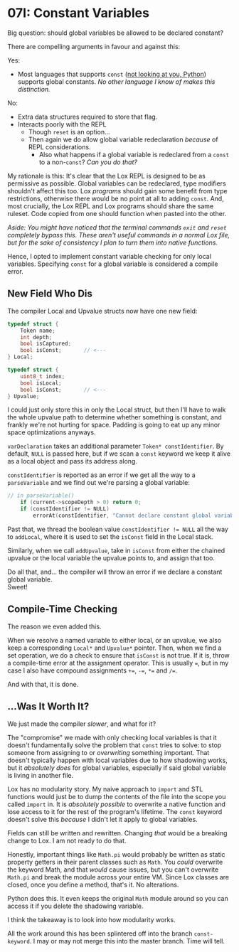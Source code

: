 # 07I: Constant Variables

Big question: should global variables be allowed to be declared constant?

There are compelling arguments in favour and against this:

Yes: 
- Most languages that supports `const` ([not looking at you, Python](https://stackoverflow.com/questions/17291791/why-no-const-in-python)) supports global constants. *No other language I know of makes this distinction.*

No:
- Extra data structures required to store that flag.
- Interacts poorly with the REPL
  - Though `reset` is an option...
  - Then again we do allow global variable redeclaration *because* of REPL considerations.
    - Also what happens if a global variable is redeclared from a `const` to a non-`const`? *Can you do that?*

My rationale is this: It's clear that the Lox REPL is designed to be as permissive as possible. Global variables can be redeclared, type modifiers shouldn't affect this too. Lox *programs* should gain some benefit from type restrictions, otherwise there would be no point at all to adding `const`. And, most crucially, the Lox REPL and Lox programs should share the same ruleset. Code copied from one should function when pasted into the other.

*Aside: You might have noticed that the terminal commands `exit` and `reset` completely bypass this. These aren't useful commands in a normal Lox file, but for the sake of consistency I plan to turn them into native functions.*

Hence, I opted to implement constant variable checking for only local variables. Specifying `const` for a global variable is considered a compile error.

## New Field Who Dis

The compiler Local and Upvalue structs now have one new field:

```c
typedef struct {
    Token name;
    int depth;
    bool isCaptured;
    bool isConst;       // <---
} Local;

typedef struct {
    uint8_t index;
    bool isLocal;
    bool isConst;       // <---
} Upvalue;
```

I could just only store this in only the Local struct, but then I'll have to walk the whole upvalue path to determine whether something is constant, and frankly we're not hurting for space. Padding is going to eat up any minor space optimizations anyways.

`varDeclaration` takes an additional parameter `Token* constIdentifier`. By default, `NULL` is passed here, but if we scan a `const` keyword we keep it alive as a local object and pass its address along.

`constIdentifier` is reported as an error if we get all the way to a `parseVariable` and we find out we're parsing a global variable:

```c
// in parseVariable()
    if (current->scopeDepth > 0) return 0;
    if (constIdentifier != NULL)
        errorAt(constIdentifier, "Cannot declare constant global variable.");
```

Past that, we thread the boolean value `constIdentifier != NULL` all the way to `addLocal`, where it is used to set the `isConst` field in the Local stack.

Similarly, when we call `addUpvalue`, take in `isConst` from either the chained upvalue or the local variable the upvalue points to, and assign that too.

Do all that, and... the compiler will throw an error if we declare a constant global variable.  
Sweet!

## Compile-Time Checking

The reason we even added this.

When we resolve a named variable to either local, or an upvalue, we also keep a corresponding `Local*` and `Upvalue*` pointer. Then, when we find a set operation, we do a check to ensure that `isConst` is not true. If it is, throw a compile-time error at the assignment operator. This is usually `=`, but in my case I also have compound assignments `+=`, `-=`, `*=` and `/=`.

And with that, it is done.

## ...Was It Worth It?

We just made the compiler *slower*, and what for it?

The "compromise" we made with only checking local variables is that it doesn't fundamentally solve the problem that `const` tries to solve: to stop someone from assigning to or *overwriting* something important. That doesn't typically happen with local variables due to how shadowing works, but it *absolutely does* for global variables, especially if said global variable is living in another file.

Lox has no modularity story. My naive approach to `import` and STL functions would just be to dump the contents of the file into the scope you called `import` in. It is *absolutely possible* to overwrite a native function and lose access to it for the rest of the program's lifetime. The `const` keyword doesn't solve this *because* I didn't let it apply to global variables.

Fields can still be written and rewritten. Changing *that* would be a breaking change to Lox. I am not ready to do that.

Honestly, important things like `Math.pi` would probably be written as static property getters in their parent classes such as `Math`. You *could* overwrite the keyword Math, and that *would* cause issues, but you can't overwrite `Math.pi` and break the module across your entire VM. Since Lox classes are closed, once you define a method, that's it. No alterations.

Python does this. It even keeps the original `Math` module around so you can access it if you delete the shadowing variable.

I think the takeaway is to look into how modularity works.

All the work around this has been splintered off into the branch `const-keyword`. I may or may not merge this into the master branch. Time will tell.